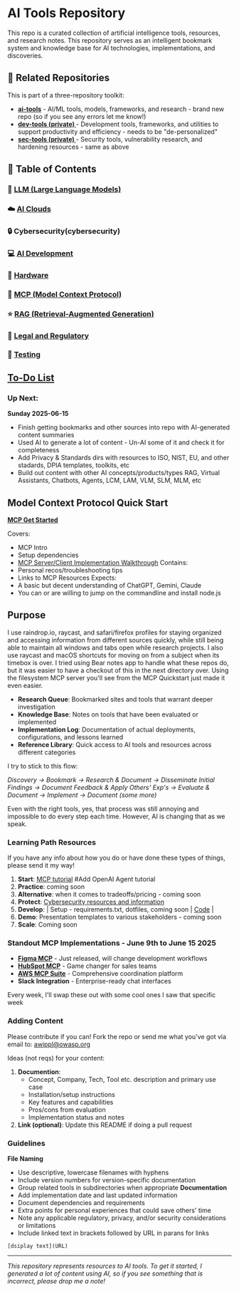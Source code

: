 # AI Tools Repository

This repo is a curated collection of artificial intelligence tools, resources, and research notes. This repository serves as an intelligent bookmark system and knowledge base for AI technologies, implementations, and discoveries.  

## 🔗 Related Repositories

This is part of a three-repository toolkit:

- **[ai-tools](.)** - AI/ML tools, models, frameworks, and research - brand new repo (so if you see any errors let me know!)
- **[dev-tools (private) ](#)** - Development tools, frameworks, and utilities to support productivity and efficiency  - needs to be "de-personalized"
- **[sec-tools (private) ](#)** - Security tools, vulnerability research, and hardening resources - same as above

## 📂 Table of Contents
### 🧠 [LLM (Large Language Models)](LLM)
### ☁️ [AI Clouds](clouds)
### 🔒 Cybersecurity(cybersecurity)
### 💻 [AI Development](dev)
### 🔧 [Hardware](hardware)
### 🔌 [MCP (Model Context Protocol)](mcp)
### ⭐ [RAG (Retrieval-Augmented Generation)](rag)
### 📜 [Legal and Regulatory](regulations)
### 🧪 [Testing](testing)

## [To-Do List](todos.md)
### Up Next:
**Sunday 2025-06-15**
- Finish getting bookmarks and other sources into repo with AI-generated content summaries
- Used AI to generate a lot of content - Un-AI some of it and check it for completeness
- Add Privacy & Standards dirs with resources to ISO, NIST, EU, and other stadards, DPIA templates, toolkits, etc
- Build out content with other AI concepts/products/types RAG, Virtual Assistants, Chatbots, Agents, LCM, LAM, VLM, SLM, MLM, etc

## Model Context Protocol Quick Start

**[MCP Get Started](mcp/get-started/lets-gooooo.md)** 

Covers:
- MCP Intro
- Setup dependencies
- [MCP Server/Client Implementation Walkthrough](mcp/get-started/uv-quickstart.md) 
Contains:
- Personal recos/troubleshooting tips
- Links to MCP Resources
Expects:
- A basic but decent understanding of ChatGPT, Gemini, Claude
- You can or are willing to jump on the commandline and install node.js 

## Purpose

I use raindrop.io, raycast, and safari/firefox profiles for staying organized and accessing information from different sources quickly, while still being able to maintain all windows and tabs open while research projects.  I also use raycast and macOS shortcuts for moving on from a subject when its timebox is over.  I tried using Bear notes app to handle what these repos do, but it was easier to have a checkout of this in the next directory over.  Using the filesystem MCP server you'll see from the MCP Quickstart just made it even easier.

- **Research Queue**: Bookmarked sites and tools that warrant deeper investigation
- **Knowledge Base**: Notes on tools that have been evaluated or implemented
- **Implementation Log**: Documentation of actual deployments, configurations, and lessons learned
- **Reference Library**: Quick access to AI tools and resources across different categories

I try to stick to this flow:

*Discovery → Bookmark → Research & Document → Disseminate Initial Findings → Document Feedback & Apply Others' Exp's → Evaluate & Document → Implement → Document (some more)*

Even with the right tools, yes, that process was still annoying and impossible to do every step each time. However, AI is changing that as we speak.  

### Learning Path Resources
If you have any info about how you do or have done these types of things, please send it my way!
1. **Start**: [MCP tutorial](mcp/get-started/lets-gooooo.md) #Add OpenAI Agent tutorial
2. **Practice**: coming soon
3. **Alternative**: when it comes to tradeoffs/pricing - coming soon
4. **Protect**: [Cybersecurity resources and information](cybersecurity)
5. **Develop**: | Setup - requirements.txt, dotfiles, coming soon | [Code](ide) |
6. **Demo**: Presentation templates to various stakeholders - coming soon
7. **Scale**: Coming soon

### Standout MCP Implementations - June 9th to June 15 2025

- **[Figma MCP](https://www.figma.com/blog/introducing-figmas-dev-mode-mcp-server/)** - Just released, will change development workflows
- **[HubSpot MCP](https://developers.hubspot.com/mcp)** - Game changer for sales teams
- **[AWS MCP Suite]()** - Comprehensive coordination platform
- **Slack Integration** - Enterprise-ready chat interfaces
  
Every week, I'll swap these out with some cool ones I saw that specific week

### Adding Content
Please contribute if you can! Fork the repo or send me what you've got via email to: [awippl@owasp.org](mailto:awippl@owasp.org) 

Ideas (not reqs) for your content:
1. **Documention**: 
   - Concept, Company, Tech, Tool etc. description and primary use case
   - Installation/setup instructions
   - Key features and capabilities
   - Pros/cons from evaluation
   - Implementation status and notes
2. **Link (optional)**: Update this README if doing a pull request

### Guidelines
**File Naming**
- Use descriptive, lowercase filenames with hyphens
- Include version numbers for version-specific documentation
- Group related tools in subdirectories when appropriate
**Documentation** 
- Add implementation date and last updated information
- Document dependencies and requirements
- Extra points for personal experiences that could save others' time
- Note any applicable regulatory, privacy, and/or security considerations or limitations
- Include linked text in brackets followed by URL in parans for links

```
[dsiplay text](URL)
```

---

*This repository represents resources to AI tools.  To get it started, I generated a lot of content using AI, so if you see something that is incorrect, please drop me a note!*
